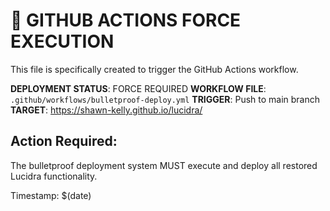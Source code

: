 # 🚨 GITHUB ACTIONS FORCE EXECUTION

This file is specifically created to trigger the GitHub Actions workflow.

**DEPLOYMENT STATUS**: FORCE REQUIRED
**WORKFLOW FILE**: `.github/workflows/bulletproof-deploy.yml`
**TRIGGER**: Push to main branch
**TARGET**: https://shawn-kelly.github.io/lucidra/

## Action Required:
The bulletproof deployment system MUST execute and deploy all restored Lucidra functionality.

Timestamp: $(date)